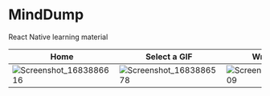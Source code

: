 # MindDump

React Native learning material

| Home | Select a GIF | Write a note | View note |
| --- | --- | --- | --- |
| ![Screenshot_1683886616](https://github.com/intrnl/minddump/assets/20620901/4c2e72a3-469e-4d74-ba7e-e0034414bd63) | ![Screenshot_1683886578](https://github.com/intrnl/minddump/assets/20620901/0813515e-5b95-4980-b52a-76f25736b5ea) | ![Screenshot_1683886609](https://github.com/intrnl/minddump/assets/20620901/585911ae-d159-400d-8b9e-8f3bb7b63193) | ![Screenshot_1683886621](https://github.com/intrnl/minddump/assets/20620901/9c52fb9b-af96-410b-a516-3ff4d87cdd8b)
